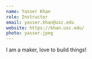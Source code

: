 ```yaml
---
name: Yasser Khan
role: Instructor
email: yasser.khan@usc.edu
website: https://khan.usc.edu/
photo: yasser.jpeg
---
```


I am a maker, love to build things! 